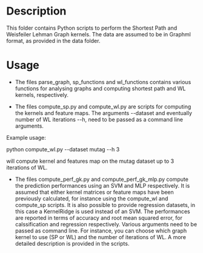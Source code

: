 # Description

This folder contains Python scripts to perform the Shortest Path and Weisfeiler Lehman Graph kernels. The data are assumed to be in Graphml format, as provided in the data folder.  

# Usage

- The files parse_graph, sp_functions and wl_functions contains various functions for analysing graphs and computing shortest path and WL kernels, respectively.

- The files compute_sp.py and compute_wl.py are scripts for computing the kernels and feature maps. The arguments --dataset and eventually number of WL iterations --h, need to be passed as a command line arguments. 

Example usage: 

python compute_wl.py --dataset mutag --h 3 

will compute kernel and features map on the mutag dataset up to 3 iterations of WL.

- The files compute_perf_gk.py and compute_perf_gk_mlp.py compute the prediction performances using an SVM and MLP respectively. It is assumed that either kernel matrices or feature maps have been previously calculated, for instance using the compute_wl and compute_sp scripts. It is also possible to provide regression datasets, in this case a KernelRidge is used instead of an SVM. The performances are reported in terms of accuracy and root mean squared error, for calssification and regression respectively. Various arguments need to be passed as command line. For instance, you can choose which graph kernel to use (SP or WL) and the number of iterations of WL. A more detailed description is provided in the scripts.
